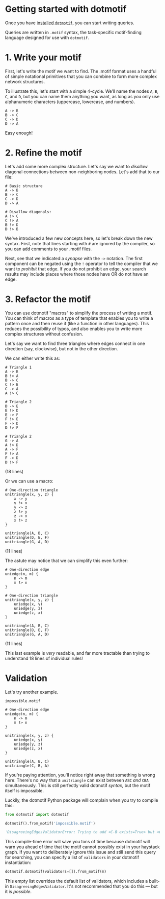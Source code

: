 # Getting started with dotmotif

Once you have [installed `dotmotif`](#), you can start writing queries.

Queries are written in `.motif` syntax, the task-specific motif-finding language designed for use with `dotmotif`.


# 1. Write your motif

First, let's write the motif we want to find. The .motif format uses a handful of simple notational primitives that you can combine to form more complex network structures.

To illustrate this, let's start with a simple 4-cycle. We'll name the nodes `A`, `B`, `C`, and `D`, but you can name them anything you want, as long as you only use alphanumeric characters (uppercase, lowercase, and numbers).

```
A -> B
B -> C
C -> D
D -> A
```

Easy enough!

# 2. Refine the motif

Let's add some more complex structure. Let's say we want to _disallow_ diagonal connections between non-neighboring nodes. Let's add that to our file:

```
# Basic structure
A -> B
B -> C
C -> D
D -> A

# Disallow diagonals:
A !> C
C !> A
B !> D
D !> B
```

We've introduced a few new concepts here, so let's break down the new syntax. First, note that lines starting with `#` are ignored by the compiler, so you can add comments to your .motif files.

Next, see that we indicated a _synapse_ with the `->` notation. The first component can be negated using the `!` operator to tell the compiler that we want to _prohibit_ that edge. If you do not prohibit an edge, your search results may include places where those nodes have OR do not have an edge.

# 3. Refactor the motif

You can use dotmotif "macros" to simplify the process of writing a motif. You can think of macros as a type of template that enables you to write a pattern once and then reuse it (like a function in other languages). This reduces the possibility of typos, and also enables you to write more complex structures without confusion.

Let's say we want to find three triangles where edges connect in one direction (say, clockwise), but not in the other direction.

We can either write this as:

```
# Triangle 1
A -> B
B !> A
B -> C
C !> B
C -> A
A !> C

# Triangle 2
D -> E
E !> D
E -> F
F !> E
F -> D
D !> F

# Triangle 2
G -> A
A !> D
A -> F
F !> A
F -> D
D !> F
```

(18 lines)

Or we can use a macro:

```
# One-direction triangle
unitriangle(x, y, z) {
    x -> y
    y !> x
    y -> z
    z !> y
    z -> x
    x !> z
}

unitriangle(A, B, C)
unitriangle(D, E, F)
unitriangle(G, A, D)
```

(11 lines)

The astute may notice that we can simplify this even further:

```
# One-direction edge
uniedge(n, m) {
    n -> m
    m !> n
}

# One-direction triangle
unitriangle(x, y, z) {
    uniedge(x, y)
    uniedge(y, z)
    uniedge(z, x)
}

unitriangle(A, B, C)
unitriangle(D, E, F)
unitriangle(G, A, D)
```

(11 lines)

This last example is _very_ readable, and far more tractable than trying to understand 18 lines of individual rules!

# Validation

Let's try another example.

`impossible.motif`
```
# One-direction edge
uniedge(n, m) {
    n -> m
    m !> n
}

unitriangle(x, y, z) {
    uniedge(x, y)
    uniedge(y, z)
    uniedge(z, x)
}

unitriangle(A, B, C)
unitriangle(C, B, A)
```

If you're paying attention, you'll notice right away that something is wrong here: There's no way that a `unitriangle` can exist between `ABC` _and_ `CBA` simultaneously. This is still perfectly valid dotmotif _syntax_, but the motif itself is impossible.

Luckily, the dotmotif Python package will complain when you try to compile this:

```python
from dotmotif import dotmotif

dotmotif().from_motif('impossible.motif')
```

```python
'DisagreeingEdgesValidatorError: Trying to add <C-B exists=True> but <C-B exists=False> already in motif.'
```

This compile-time error will save you tons of time because dotmotif will warn you ahead of time that the motif cannot possibly exist in your haystack graph. If you want to deliberately ignore this issue and still send this query for searching, you can specify a list of `validators` in your dotmotif instantiation:

```python
dotmotif.dotmotif(validators=[]).from_motif(m)
```

This empty list overrides the default list of validators, which includes a built-in `DisagreeingEdgesValidator`. It's not recommended that you do this — but it is _possible_.
